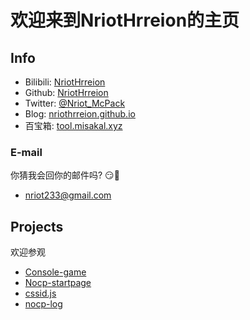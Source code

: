 # 欢迎来到NriotHrreion的主页

## Info

- Bilibili: [NriotHrreion](https://space.bilibili.com/167995410)
- Github: [NriotHrreion](https://github.com/NriotHrreion)
- Twitter: [@Nriot_McPack](https://twitter.com/Nriot_McPack)
- Blog: [nriothrreion.github.io](https://nriothrreion.github.io)
- 百宝箱: [tool.misakal.xyz](https://tool.misakal.xyz)

### E-mail

你猜我会回你的邮件吗? 😏🤔
- [nriot233@gmail.com](mailto:nriot233@gmail.com)

## Projects

欢迎参观

- [Console-game](https://github.com/NriotHrreion/Console-game)
- [Nocp-startpage](https://github.com/NriotHrreion/Nocp-startpage)
- [cssid.js](https://github.com/NriotHrreion/cssid.js)
- [nocp-log](https://github.com/NriotHrreion/nocp-log)
